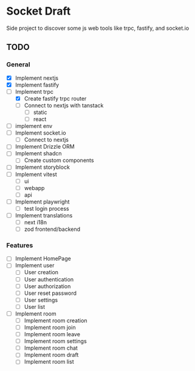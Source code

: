 # Socket Draft

Side project to discover some js web tools like trpc, fastify, and socket.io

## TODO

### General

- [x] Implement nextjs
- [x] Implement fastify
- [ ] Implement trpc
  - [x] Create fastify trpc router
  - [ ] Connect to nextjs with tanstack
    - [ ] static
    - [ ] react
- [ ] implement env
- [ ] Implement socket.io
  - [ ] Connect to nextjs
- [ ] Implement Drizzle ORM
- [ ] Implement shadcn
  - [ ] Create custom components
- [ ] Implement storyblock
- [ ] Implement vitest
  - [ ] ui
  - [ ] webapp
  - [ ] api
- [ ] Implement playwright
  - [ ] test login process
- [ ] Implement translations
  - [ ] next i18n
  - [ ] zod frontend/backend

### Features

- [ ] Implement HomePage
- [ ] Implement user
  - [ ] User creation
  - [ ] User authentication
  - [ ] User authorization
  - [ ] User reset password
  - [ ] User settings
  - [ ] User list
- [ ] Implement room
  - [ ] Implement room creation
  - [ ] Implement room join
  - [ ] Implement room leave
  - [ ] Implement room settings
  - [ ] Implement room chat
  - [ ] Implement room draft
  - [ ] Implement room list
